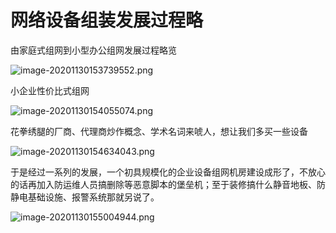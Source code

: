 # 网络设备组装发展过程略

由家庭式组网到小型办公组网发展过程略览

![image-20201130153739552.png](https://i.loli.net/2020/11/30/XhDTlaIE7KFnvMw.png)

小企业性价比式组网

![image-20201130154055074.png](https://i.loli.net/2020/11/30/kJcQymW1eRBGAfZ.png)

花拳绣腿的厂商、代理商炒作概念、学术名词来唬人，想让我们多买一些设备

![image-20201130154634043.png](https://i.loli.net/2020/11/30/yiK7uWjxCL6hQz3.png)

于是经过一系列的发展，一个初具规模化的企业设备组网机房建设成形了，不放心的话再加入防运维人员搞删除等恶意脚本的堡垒机；至于装修搞什么静音地板、防静电基础设施、报警系统那就另说了。

![image-20201130155004944.png](https://i.loli.net/2020/11/30/zZRJSHktsMpO8aA.png)